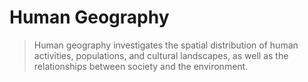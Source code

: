 # Human Geography

> Human geography investigates the spatial distribution of human activities, populations, and cultural landscapes, as well as the relationships between society and the environment.
